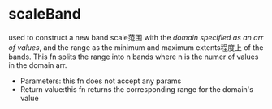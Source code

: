 # scaleBand
used to construct a new band scale范围 with the *domain specified as an arr of values*, and the range as the minimum and maximum extents程度上 of the bands. This fn splits the range into n bands where n is the numer of values in the domain arr.
- Parameters: this fn does not accept any params
- Return value:this fn returns the corresponding range for the domain's value
